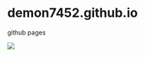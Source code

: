 demon7452.github.io
===================

github pages


<img src="http://demon7452.github.io/images/url.jpg"/>
